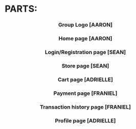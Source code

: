 <h1 align="Left">PARTS:</h1>
<h3 align="center">Group Logo [AARON]</h3>
<h3 align="center">Home page [AARON]</h3>
<h3 align="center">Login/Registration page [SEAN]</h3>
<h3 align="center">Store page [SEAN]</h3>
<h3 align="center">Cart page [ADRIELLE]</h3>
<h3 align="center">Payment page [FRANIEL]</h3>
<h3 align="center">Transaction history page [FRANIEL]</h3>
<h3 align="center">Profile page [ADRIELLE]</h3>

